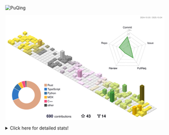 ![PuQing](https://user-images.githubusercontent.com/27223114/171565019-9a56fae6-b08b-421f-99db-7e830da42371.png)

![](./profile-3d-contrib/profile-season-animate.svg)

<details>
<summary>Click here for detailed stats!</summary>

<!--START_SECTION:waka-->
![Lines of code](https://img.shields.io/badge/From%20Hello%20World%20I%27ve%20Written-2.8%20million%20lines%20of%20code-blue)

**🐱 My GitHub Data** 

> 📦 476.6 kB Used in GitHub's Storage 
 > 
> 🏆 587 Contributions in the Year 2025
 > 
> 🚫 Not Opted to Hire
 > 
> 📜 36 Public Repositories 
 > 
> 🔑 36 Private Repositories 
 > 
**I'm an Early 🐤** 

```text
🌞 Morning                1031 commits        ██░░░░░░░░░░░░░░░░░░░░░░░   09.35 % 
🌆 Daytime                4765 commits        ███████████░░░░░░░░░░░░░░   43.22 % 
🌃 Evening                3024 commits        ███████░░░░░░░░░░░░░░░░░░   27.43 % 
🌙 Night                  2205 commits        █████░░░░░░░░░░░░░░░░░░░░   20.00 % 
```


📊 **This Week I Spent My Time On** 

```text
💬 Programming Languages: 
CSV                      14 hrs 59 mins      ███████████░░░░░░░░░░░░░░   42.41 % 
Python                   11 hrs 17 mins      ████████░░░░░░░░░░░░░░░░░   31.96 % 
Bash                     2 hrs 45 mins       ██░░░░░░░░░░░░░░░░░░░░░░░   07.78 % 
JSON                     2 hrs 8 mins        ██░░░░░░░░░░░░░░░░░░░░░░░   06.05 % 
Rust                     1 hr 49 mins        █░░░░░░░░░░░░░░░░░░░░░░░░   05.14 % 

🔥 Editors: 
VS Code                  35 hrs 18 mins      █████████████████████████   99.93 % 
Obsidian                 1 min               ░░░░░░░░░░░░░░░░░░░░░░░░░   00.07 % 

💻 Operating System: 
Linux                    32 hrs 23 mins      ███████████████████████░░   91.67 % 
WSL                      2 hrs 55 mins       ██░░░░░░░░░░░░░░░░░░░░░░░   08.26 % 
Mac                      1 min               ░░░░░░░░░░░░░░░░░░░░░░░░░   00.07 % 
```


<!--END_SECTION:waka-->
</details>
